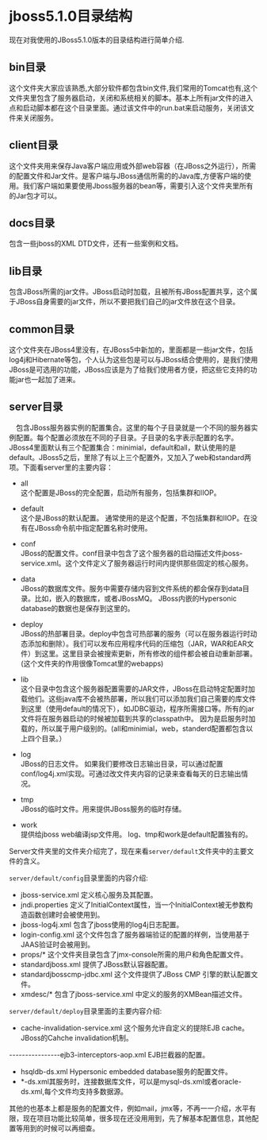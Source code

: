 # jboss5.1.0目录结构

现在对我使用的JBoss5.1.0版本的目录结构进行简单介绍.

     

## bin目录 
这个文件夹大家应该熟悉,大部分软件都包含bin文件,我们常用的Tomcat也有,这个文件夹里包含了服务器启动，关闭和系统相关的脚本。基本上所有jar文件的进入点和启动脚本都在这个目录里面。通过该文件中的run.bat来启动服务，关闭该文件来关闭服务。

## client目录  
这个文件夹用来保存Java客户端应用或外部web容器（在JBoss之外运行），所需的配置文件和Jar文件。是客户端与JBoss通信所需的的Java库,方便客户端的使用。我们客户端如果要使用Jboss服务器的bean等，需要引入这个文件夹里所有的Jar包才可以。

## docs目录 
包含一些jboss的XML DTD文件，还有一些案例和文档。

## lib目录
 包含JBoss所需的jar文件。JBoss启动时加载，且被所有JBoss配置共享，这个属于JBoss自身需要的jar文件，所以不要把我们自己的jar文件放在这个目录。

## common目录
这个文件夹在JBoss4里没有，在JBoss5中新加的，里面都是一些jar文件，包括log4j和Hibernate等包，个人认为这些包是可以与JBoss结合使用的，是我们使用JBoss是可选用的功能，JBoss应该是为了给我们使用者方便，把这些它支持的功能jar也一起加了进来。

## server目录
　包含JBoss服务器实例的配置集合。这里的每个子目录就是一个不同的服务器实例配置。每个配置必须放在不同的子目录。子目录的名字表示配置的名字。JBoss4里面默认有三个配置集合：minimial，default和all，默认使用的是default。JBoss5之后，里除了有以上三个配置外，又加入了web和standard两项。下面看server里的主要内容：
- all      
这个配置是JBoss的完全配置，启动所有服务，包括集群和IIOP。 
- default     
这个是JBoss的默认配置。 通常使用的是这个配置，不包括集群和IIOP。在没有在JBoss命令航中指定配置名称时使用。   
 - conf   
 JBoss的配置文件。conf目录中包含了这个服务器的启动描述文件jboss-service.xml。这个文件定义了服务器运行时间内提供那些固定的核心服务。
 
 - data    
 JBoss的数据库文件。服务中需要存储内容到文件系统的都会保存到data目录。比如，嵌入的数据库，或者JBossMQ。 JBoss内嵌的Hypersonic database的数据也是保存到这里的。
  - deploy   
  JBoss的热部署目录。deploy中包含可热部署的服务（可以在服务器运行时动态添加和删除）。我们可以发布应用程序代码的压缩包（JAR，WAR和EAR文件）到这里。这里目录会被搜索更新，所有修改的组件都会被自动重新部署。 (这个文件夹的作用很像Tomcat里的webapps)

 - lib         
 这个目录中包含这个服务器配置需要的JAR文件，JBoss在启动特定配置时加载他们。这些java库不会被热部署，所以我们可以添加我们自己需要的库文件到这里（使用default的情况下），如JDBC驱动，程序所需接口等。所有的jar文件将在服务器启动的时候被加载到共享的classpath中。 因为是启服务时加载的，所以属于用户级别的。(all和minimial，web，standerd配置都包含以上四个目录。） 

 - log   
 JBoss的日志文件。 如果我们要修改日志输出目录，可以通过配置conf/log4j.xml实现。可通过改文件夹内容的记录来查看每天的日志输出情况。
 - tmp   
 JBoss的临时文件。用来提供JBoss服务的临时存储。

 - work  
 提供给jboss web编译jsp文件用。 log、tmp和work是default配置独有的。 

Server文件夹里的文件夹介绍完了，现在来看`server/default`文件夹中的主要文件的含义。
      

`server/default/config`目录里面的内容介绍: 

- jboss-service.xml      定义核心服务及其配置。
- jndi.properties           定义了InitialContext属性，当一个InitialContext被无参数构造函数创建时会被使用到。
- jboss-log4j.xml         包含了jboss使用的log4j日志配置。
- login-config.xml         这个文件包含了服务器端验证的配置的样例，当使用基于JAAS验证时会被用到。
- props/*       这个文件夹目录包含了jmx-console所需的用户和角色配置文件。 
- standardjboss.xml    提供了JBoss默认容器配置。
- standardjbosscmp-jdbc.xml     这个文件提供了JBoss CMP 引擎的默认配置文件。
- xmdesc/*           包含了jboss-service.xml 中定义的服务的XMBean描述文件。


`server/default/deploy`目录里面的主要内容介绍:  

- cache-invalidation-service.xml     这个服务允许自定义的提除EJB cache。JBoss的Cahche invalidation机制。

----------------ejb3-interceptors-aop.xml         EJB拦截器的配置。

- hsqldb-ds.xml           Hypersonic embedded database服务的配置文件。
- *-ds.xml其服务时，连接数据库文件，可以是mysql-ds.xml或者oracle-ds.xml,每个文件均支持多数据源。


其他的也基本上都是服务的配置文件，例如mail，jmx等，不再一一介绍，水平有限，现在项目功能比较简单，很多现在还没用用到，先了解基本配置信息，其他配置等用到的时候可以再细查。